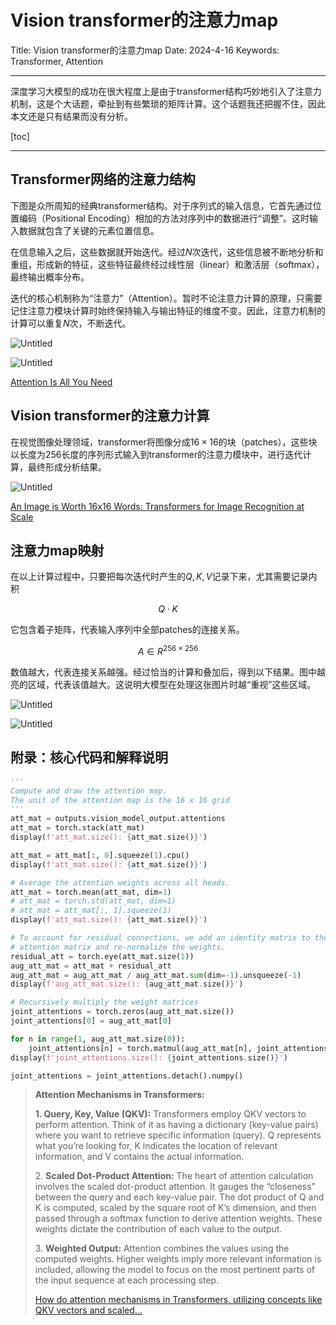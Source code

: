 # Vision transformer的注意力map

Title: Vision transformer的注意力map
Date: 2024-4-16
Keywords: Transformer, Attention

---

深度学习大模型的成功在很大程度上是由于transformer结构巧妙地引入了注意力机制，这是个大话题，牵扯到有些繁琐的矩阵计算。这个话题我还把握不住，因此本文还是只有结果而没有分析。

[toc]

---

## Transformer网络的注意力结构

下图是众所周知的经典transformer结构。对于序列式的输入信息，它首先通过位置编码（Positional Encoding）相加的方法对序列中的数据进行“调整”。这时输入数据就包含了关键的元素位置信息。

在信息输入之后，这些数据就开始迭代。经过$N$次迭代，这些信息被不断地分析和重组，形成新的特征，这些特征最终经过线性层（linear）和激活层（softmax），最终输出概率分布。

迭代的核心机制称为“注意力”（Attention）。暂时不论注意力计算的原理，只需要记住注意力模块计算时始终保持输入与输出特征的维度不变。因此，注意力机制的计算可以重复$N$次，不断迭代。

![Untitled](Vision%20transformer%E7%9A%84%E6%B3%A8%E6%84%8F%E5%8A%9Bmap%2088e8577019324509a42eda57cebd2168/Untitled.png)

![Untitled](Vision%20transformer%E7%9A%84%E6%B3%A8%E6%84%8F%E5%8A%9Bmap%2088e8577019324509a42eda57cebd2168/Untitled%201.png)

[Attention Is All You Need](https://arxiv.org/abs/1706.03762)

## Vision transformer的注意力计算

在视觉图像处理领域，transformer将图像分成$16 \times 16$的块（patches），这些块以长度为$256$长度的序列形式输入到transformer的注意力模块中，进行迭代计算，最终形成分析结果。

![Untitled](Vision%20transformer%E7%9A%84%E6%B3%A8%E6%84%8F%E5%8A%9Bmap%2088e8577019324509a42eda57cebd2168/Untitled%202.png)

[An Image is Worth 16x16 Words: Transformers for Image Recognition at Scale](https://arxiv.org/abs/2010.11929)

## 注意力map映射

在以上计算过程中，只要把每次迭代时产生的$Q, K, V$记录下来，尤其需要记录内积

$$
Q\cdot K
$$

它包含着子矩阵，代表输入序列中全部patches的连接关系。

$$
A \in R^{256 \times 256}
$$

数值越大，代表连接关系越强。经过恰当的计算和叠加后，得到以下结果。图中越亮的区域，代表该值越大。这说明大模型在处理这张图片时越“重视”这些区域。

![Untitled](Vision%20transformer%E7%9A%84%E6%B3%A8%E6%84%8F%E5%8A%9Bmap%2088e8577019324509a42eda57cebd2168/Untitled%203.png)

![Untitled](Vision%20transformer%E7%9A%84%E6%B3%A8%E6%84%8F%E5%8A%9Bmap%2088e8577019324509a42eda57cebd2168/Untitled%204.png)

## 附录：核心代码和解释说明

```python
'''
Compute and draw the attention map.
The unit of the attention map is the 16 x 16 grid
'''
att_mat = outputs.vision_model_output.attentions
att_mat = torch.stack(att_mat)
display(f'att_mat.size(): {att_mat.size()}')

att_mat = att_mat[:, 0].squeeze(1).cpu()
display(f'att_mat.size(): {att_mat.size()}')

# Average the attention weights across all heads.
att_mat = torch.mean(att_mat, dim=1)
# att_mat = torch.std(att_mat, dim=1)
# att_mat = att_mat[:, 1].squeeze(1)
display(f'att_mat.size(): {att_mat.size()}')

# To account for residual connections, we add an identity matrix to the
# attention matrix and re-normalize the weights.
residual_att = torch.eye(att_mat.size(1))
aug_att_mat = att_mat + residual_att
aug_att_mat = aug_att_mat / aug_att_mat.sum(dim=-1).unsqueeze(-1)
display(f'aug_att_mat.size(): {aug_att_mat.size()}')

# Recursively multiply the weight matrices
joint_attentions = torch.zeros(aug_att_mat.size())
joint_attentions[0] = aug_att_mat[0]

for n in range(1, aug_att_mat.size(0)):
    joint_attentions[n] = torch.matmul(aug_att_mat[n], joint_attentions[n-1])
display(f'joint_attentions.size(): {joint_attentions.size()}')

joint_attentions = joint_attentions.detach().numpy()
```

> **Attention Mechanisms in Transformers:**
>
> **1. Query, Key, Value (QKV):** Transformers employ QKV vectors to perform attention. Think of it as having a dictionary (key-value pairs) where you want to retrieve specific information (query). Q represents what you’re looking for, K indicates the location of relevant information, and V contains the actual information.
>
> 2. **Scaled Dot-Product Attention:** The heart of attention calculation involves the scaled dot-product attention. It gauges the “closeness” between the query and each key-value pair. The dot product of Q and K is computed, scaled by the square root of K’s dimension, and then passed through a softmax function to derive attention weights. These weights dictate the contribution of each value to the output.
>
> 3. **Weighted Output:** Attention combines the values using the computed weights. Higher weights imply more relevant information is included, allowing the model to focus on the most pertinent parts of the input sequence at each processing step.
>
> [How do attention mechanisms in Transformers, utilizing concepts like QKV vectors and scaled…](https://medium.com/@sujathamudadla1213/how-do-attention-mechanisms-in-transformers-utilizing-concepts-like-qkv-vectors-and-scaled-d2b955c45d4e)
>
